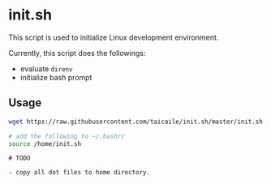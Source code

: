 # init.sh

This script is used to initialize Linux development environment.

Currently, this script does the followings:

- evaluate `direnv`
- initialize bash prompt

## Usage

```bash
wget https://raw.githubusercontent.com/taicaile/init.sh/master/init.sh -O  /home/init.sh
```

```bash
# add the following to ~/.bashrc
source /home/init.sh
```

```text
# TODO

- copy all dot files to home directory.
```
